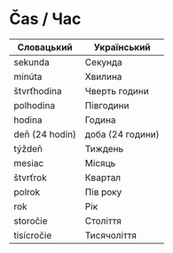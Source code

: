 # Čas / Час
| Словацький     | Український      |
| -------------- | ---------------- |
| sekunda        | Секунда          |
| minúta         | Хвилина          |
| štvrťhodina    | Чверть години    |
| polhodina      | Півгодини        |
| hodina         | Година           |
| deň (24 hodín) | доба (24 години) |
| týždeň         | Тиждень          |
| mesiac         | Місяць           |
| štvrťrok       | Квартал          |
| polrok         | Пів року         |
| rok            | Рік              |
| storočie       | Століття         |
| tisícročie     | Тисячоліття      |
